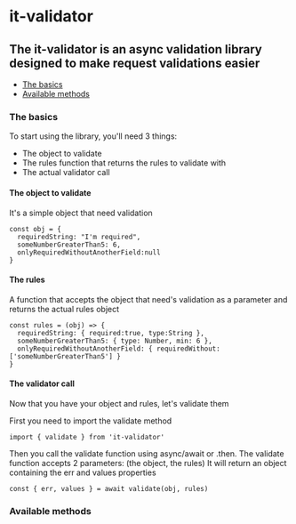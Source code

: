 # it-validator

## The it-validator is an async validation library designed to make request validations easier
- [The basics](#the-basics)
- [Available methods](#available-methods)


### The basics

To start using the library, you'll need 3 things:
- The object to validate
- The rules function that returns the rules to validate with
- The actual validator call

#### The object to validate
It's a simple object that need validation
```
const obj = {
  requiredString: "I'm required",
  someNumberGreaterThan5: 6,
  onlyRequiredWithoutAnotherField:null
}
```

#### The rules
A function that accepts the object that need's validation as a parameter and returns the actual rules object
```
const rules = (obj) => {
  requiredString: { required:true, type:String },
  someNumberGreaterThan5: { type: Number, min: 6 },
  onlyRequiredWithoutAnotherField: { requiredWithout: ['someNumberGreaterThan5'] }
}
```

#### The validator call
Now that you have your object and rules, let's validate them

First you need to import the validate method
```
import { validate } from 'it-validator'
```

Then you call the validate function using async/await or .then.
The validate function accepts 2 parameters: (the object, the rules)
It will return an object containing the err and values properties
```
const { err, values } = await validate(obj, rules)
```

### Available methods
